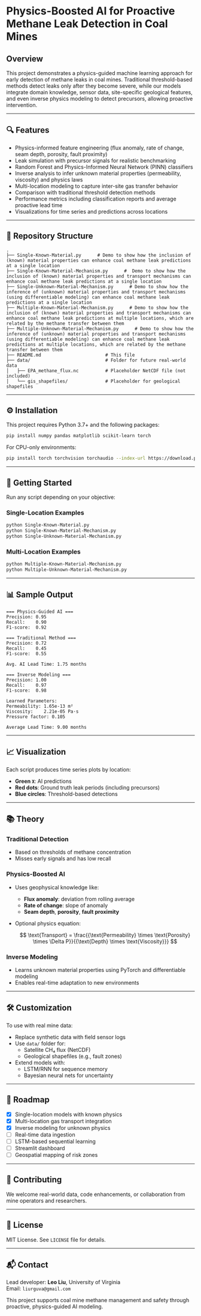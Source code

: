 # Physics-Boosted AI for Proactive Methane Leak Detection in Coal Mines

## Overview
This project demonstrates a physics-guided machine learning approach for early detection of methane leaks in coal mines. Traditional threshold-based methods detect leaks only after they become severe, while our models integrate domain knowledge, sensor data, site-specific geological features, and even inverse physics modeling to detect precursors, allowing proactive intervention.

---

## 🔍 Features
- Physics-informed feature engineering (flux anomaly, rate of change, seam depth, porosity, fault proximity)
- Leak simulation with precursor signals for realistic benchmarking
- Random Forest and Physics-Informed Neural Network (PINN) classifiers
- Inverse analysis to infer unknown material properties (permeability, viscosity) and physics laws
- Multi-location modeling to capture inter-site gas transfer behavior
- Comparison with traditional threshold detection methods
- Performance metrics including classification reports and average proactive lead time
- Visualizations for time series and predictions across locations

---

## 📁 Repository Structure
```
.
├── Single-Known-Material.py      # Demo to show how the inclusion of (known) material properties can enhance coal methane leak predictions at a single location
├── Single-Known-Material-Mechanism.py      #  Demo to show how the inclusion of (known) material properties and transport mechanisms can enhance coal methane leak predictions at a single location
├── Single-Unknown-Material-Mechanism.py      # Demo to show how the inference of (unknown) material properties and transport mechanisms (using differentiable modeling) can enhance coal methane leak predictions at a single location
├── Multiple-Known-Material-Mechanism.py      # Demo to show how the inclusion of (known) material properties and transport mechanisms can enhance coal methane leak predictions at multiple locations, which are related by the methane transfer between them
├── Multiple-Unknown-Material-Mechanism.py      # Demo to show how the inference of (unknown) material properties and transport mechanisms (using differentiable modeling) can enhance coal methane leak predictions at multiple locations, which are related by the methane transfer between them
├── README.md                        # This file
├── data/                            # Folder for future real-world data
│   ├── EPA_methane_flux.nc          # Placeholder NetCDF file (not included)
│   └── gis_shapefiles/              # Placeholder for geological shapefiles
```

---

## ⚙️ Installation
This project requires Python 3.7+ and the following packages:
```bash
pip install numpy pandas matplotlib scikit-learn torch
```

For CPU-only environments:
```bash
pip install torch torchvision torchaudio --index-url https://download.pytorch.org/whl/cpu
```

---

## 🚀 Getting Started

Run any script depending on your objective:

### Single-Location Examples
```bash
python Single-Known-Material.py
python Single-Known-Material-Mechanism.py
python Single-Unknown-Material-Mechanism.py
```

### Multi-Location Examples
```bash
python Multiple-Known-Material-Mechanism.py
python Multiple-Unknown-Material-Mechanism.py
```

---

## 📊 Sample Output
```
=== Physics-Guided AI ===
Precision: 0.95
Recall:    0.90
F1-score:  0.92

=== Traditional Method ===
Precision: 0.72
Recall:    0.45
F1-score:  0.55

Avg. AI Lead Time: 1.75 months
```

```
=== Inverse Modeling ===
Precision: 1.00
Recall:    0.97
F1-score:  0.98

Learned Parameters:
Permeability: 1.65e-13 m²
Viscosity:    2.21e-05 Pa·s
Pressure factor: 0.105

Average Lead Time: 9.00 months
```

---

## 📈 Visualization
Each script produces time series plots by location:
- **Green `X`**: AI predictions  
- **Red dots**: Ground truth leak periods (including precursors)  
- **Blue circles**: Threshold-based detections

---

## 📚 Theory

### Traditional Detection
- Based on thresholds of methane concentration
- Misses early signals and has low recall

### Physics-Boosted AI
- Uses geophysical knowledge like:
  - **Flux anomaly**: deviation from rolling average
  - **Rate of change**: slope of anomaly
  - **Seam depth**, **porosity**, **fault proximity**
- Optional physics equation:

  $$
  \text{Transport} = \frac{{\text{Permeability} \times \text{Porosity} \times \Delta P}}{{\text{Depth} \times \text{Viscosity}}}
  $$

### Inverse Modeling
- Learns unknown material properties using PyTorch and differentiable modeling
- Enables real-time adaptation to new environments

---

## 🛠️ Customization
To use with real mine data:
- Replace synthetic data with field sensor logs
- Use `data/` folder for:
  - Satellite CH₄ flux (NetCDF)
  - Geological shapefiles (e.g., fault zones)
- Extend models with:
  - LSTM/RNN for sequence memory
  - Bayesian neural nets for uncertainty

---

## 📌 Roadmap
- [x] Single-location models with known physics
- [x] Multi-location gas transport integration
- [x] Inverse modeling for unknown physics
- [ ] Real-time data ingestion
- [ ] LSTM-based sequential learning
- [ ] Streamlit dashboard
- [ ] Geospatial mapping of risk zones

---

## 🤝 Contributing
We welcome real-world data, code enhancements, or collaboration from mine operators and researchers.

---

## 📄 License
MIT License. See `LICENSE` file for details.

---

## 📬 Contact
Lead developer: **Leo Liu**, University of Virginia  
Email: `liurguva@gmail.com`

This project supports coal mine methane management and safety through proactive, physics-guided AI modeling.
